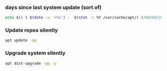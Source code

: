 ### days since last system update (sort of)
```bash
echo $(( ( $(date -u '+%s') -  $(stat -c %Y /var/cache/apt/) )/60/60/24 ))
```

### Update repos silently
```bash
apt update -qq
```

### Upgrade system silently
```bash
apt dist-upgrade -qq -y
```


